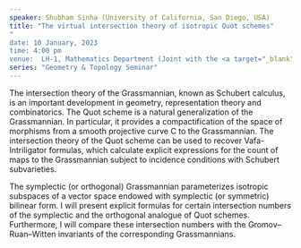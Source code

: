 ```yaml
---
speaker: Shubham Sinha (University of California, San Diego, USA)
title: "The virtual intersection theory of isotropic Quot schemes"
"
date: 10 January, 2023
time: 4:00 pm
venue:  LH-1, Mathematics Department (Joint with the <a target="_blank" href="http://www.math.iisc.ac.in/~khare/algcomb20-23.html">Algebra-Combinatorics Seminar</a>)
series: "Geometry & Topology Seminar"
---
```


 The intersection theory of the Grassmannian, known as Schubert calculus, is an important development in geometry,
 representation theory and combinatorics. The Quot scheme is a natural generalization of the Grassmannian. In
 particular, it provides a compactification of the space of morphisms from a smooth projective curve C to the
 Grassmannian. The intersection theory of the Quot scheme can be used to recover Vafa-Intriligator formulas, which
 calculate explicit expressions for the count of maps to the Grassmannian subject to incidence conditions with
 Schubert subvarieties.

The symplectic (or orthogonal) Grassmannian parameterizes isotropic subspaces of a vector space endowed with
symplectic (or symmetric) bilinear form. I will present explicit formulas for certain intersection numbers of the
symplectic and the orthogonal analogue of Quot schemes. Furthermore, I will compare these intersection numbers
with the Gromov–Ruan–Witten invariants of the corresponding Grassmannians.
